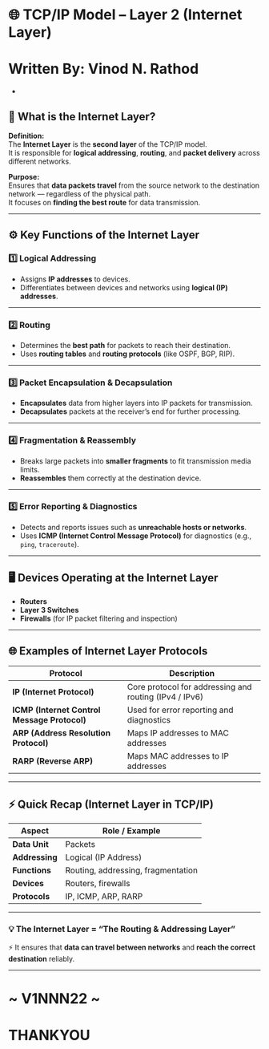 
# 🌐 TCP/IP Model – Layer 2 (Internet Layer)

# **Written By:** Vinod N. Rathod

-

## 📘 What is the Internet Layer?

**Definition:**  
The **Internet Layer** is the **second layer** of the TCP/IP model.  
It is responsible for **logical addressing**, **routing**, and **packet delivery** across different networks.

**Purpose:**  
Ensures that **data packets travel** from the source network to the destination network — regardless of the physical path.  
It focuses on **finding the best route** for data transmission.

---

## ⚙️ Key Functions of the Internet Layer

### 1️⃣ Logical Addressing
- Assigns **IP addresses** to devices.  
- Differentiates between devices and networks using **logical (IP) addresses**.

---

### 2️⃣ Routing
- Determines the **best path** for packets to reach their destination.  
- Uses **routing tables** and **routing protocols** (like OSPF, BGP, RIP).

---

### 3️⃣ Packet Encapsulation & Decapsulation
- **Encapsulates** data from higher layers into IP packets for transmission.  
- **Decapsulates** packets at the receiver’s end for further processing.

---

### 4️⃣ Fragmentation & Reassembly
- Breaks large packets into **smaller fragments** to fit transmission media limits.  
- **Reassembles** them correctly at the destination device.

---

### 5️⃣ Error Reporting & Diagnostics
- Detects and reports issues such as **unreachable hosts or networks**.  
- Uses **ICMP (Internet Control Message Protocol)** for diagnostics (e.g., `ping`, `traceroute`).

---

## 🖥️ Devices Operating at the Internet Layer
- **Routers**  
- **Layer 3 Switches**  
- **Firewalls** (for IP packet filtering and inspection)

---

## 🌐 Examples of Internet Layer Protocols

| **Protocol** | **Description** |
|---------------|------------------|
| **IP (Internet Protocol)** | Core protocol for addressing and routing (IPv4 / IPv6) |
| **ICMP (Internet Control Message Protocol)** | Used for error reporting and diagnostics |
| **ARP (Address Resolution Protocol)** | Maps IP addresses to MAC addresses |
| **RARP (Reverse ARP)** | Maps MAC addresses to IP addresses |

---

## ⚡ Quick Recap (Internet Layer in TCP/IP)

| **Aspect** | **Role / Example** |
|-------------|--------------------|
| **Data Unit** | Packets |
| **Addressing** | Logical (IP Address) |
| **Functions** | Routing, addressing, fragmentation |
| **Devices** | Routers, firewalls |
| **Protocols** | IP, ICMP, ARP, RARP |

---

### 💡 The Internet Layer = “The Routing & Addressing Layer”  
⚡ It ensures that **data can travel between networks** and **reach the correct destination** reliably.

---
# ~ V1NNN22 ~
# THANKYOU 